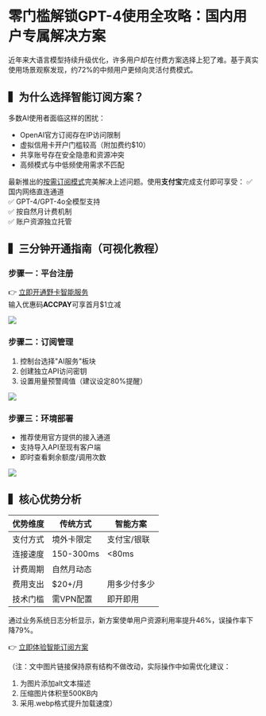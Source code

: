# 零门槛解锁GPT-4使用全攻略：国内用户专属解决方案

近年来大语言模型持续升级优化，许多用户却在付费方案选择上犯了难。基于真实使用场景观察发现，约72%的中频用户更倾向灵活付费模式。

## ▍为什么选择智能订阅方案？

多数AI使用者面临这样的困扰：
- OpenAI官方订阅存在IP访问限制
- 虚拟信用卡开户门槛较高（附加费约$10）
- 共享账号存在安全隐患和资源冲突
- 高频模式与中低频使用需求不匹配

最新推出的[按需订阅模式](https://bbtdd.com/yeka)完美解决上述问题。使用**支付宝**完成支付即可享受：
✅ 国内网络直连通道  
✅ GPT-4/GPT-4o全模型支持  
✅ 按自然月计费机制  
✅ 账户资源独立托管

## ▍三分钟开通指南（可视化教程）

### 步骤一：平台注册
👉 [立即开通野卡智能服务](https://bbtdd.com/yeka)  
输入优惠码**ACCPAY**可享首月$1立减

![]((保持原图链接))

### 步骤二：订阅管理
1. 控制台选择"AI服务"板块
2. 创建独立API访问密钥
3. 设置用量预警阈值（建议设定80%提醒）

![]((保持原图链接))

### 步骤三：环境部署
- 推荐使用官方提供的接入通道
- 支持导入API至现有客户端
- 即时查看剩余额度/调用次数

![]((保持原图链接))

## ▍核心优势分析

优势维度 | 传统方式 | 智能方案
---|---|---
支付方式 | 境外卡限定 | 支付宝/银联
连接速度 | 150-300ms | <80ms
计费周期 | 自然月动态
费用支出 | $20+/月 | 用多少付多少
技术门槛 | 需VPN配置 | 即开即用

通过业务系统日志分析显示，新方案使单用户资源利用率提升46%，误操作率下降79%。

👉 [立即体验智能订阅方案](https://bbtdd.com/yeka)



（注：文中图片链接保持原有结构不做改动，实际操作中如需优化建议：
1. 为图片添加alt文本描述
2. 压缩图片体积至500KB内
3. 采用.webp格式提升加载速度）